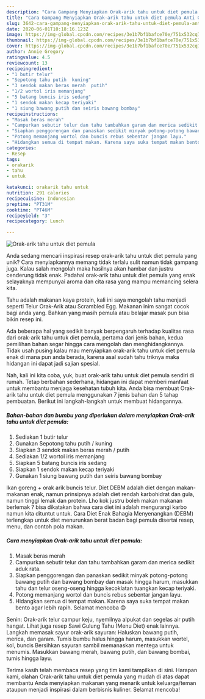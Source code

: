 ```yaml
---
description: "Cara Gampang Menyiapkan Orak-arik tahu untuk diet pemula Anti Gagal"
title: "Cara Gampang Menyiapkan Orak-arik tahu untuk diet pemula Anti Gagal"
slug: 3642-cara-gampang-menyiapkan-orak-arik-tahu-untuk-diet-pemula-anti-gagal
date: 2020-06-01T10:18:16.123Z
image: https://img-global.cpcdn.com/recipes/3e1b7bf1bafce70e/751x532cq70/orak-arik-tahu-untuk-diet-pemula-foto-resep-utama.jpg
thumbnail: https://img-global.cpcdn.com/recipes/3e1b7bf1bafce70e/751x532cq70/orak-arik-tahu-untuk-diet-pemula-foto-resep-utama.jpg
cover: https://img-global.cpcdn.com/recipes/3e1b7bf1bafce70e/751x532cq70/orak-arik-tahu-untuk-diet-pemula-foto-resep-utama.jpg
author: Annie Gregory
ratingvalue: 4.5
reviewcount: 13
recipeingredient:
- "1 butir telur"
- "Sepotong tahu putih  kuning"
- "3 sendok makan beras merah  putih"
- "1/2 wortol iris memanjang"
- "5 batang buncis iris sedang"
- "1 sendok makan kecap teriyaki"
- "1 siung bawang putih dan seiris bawang bombay"
recipeinstructions:
- "Masak beras merah"
- "Campurkan sebutir telur dan tahu tambahkan garam dan merica sedikit aduk rata."
- "Siapkan penggorengan dan panaskan sedikit minyak potong-potong bawang putih dan bawang bombay dan masak hingga harum, masukkan tahu dan telur oseng-oseng hingga kecoklatan tuangkan kecap teriyaki."
- "Potong memanjang wortol dan buncis rebus sebentar jangan layu."
- "Hidangkan semua di tempat makan. Karena saya suka tempat makan bento agar lebih rapih. Selamat mencoba 😊"
categories:
- Resep
tags:
- orakarik
- tahu
- untuk

katakunci: orakarik tahu untuk 
nutrition: 291 calories
recipecuisine: Indonesian
preptime: "PT31M"
cooktime: "PT46M"
recipeyield: "3"
recipecategory: Lunch

---
```



![Orak-arik tahu untuk diet pemula](https://img-global.cpcdn.com/recipes/3e1b7bf1bafce70e/751x532cq70/orak-arik-tahu-untuk-diet-pemula-foto-resep-utama.jpg)

Anda sedang mencari inspirasi resep orak-arik tahu untuk diet pemula yang unik? Cara menyiapkannya memang tidak terlalu sulit namun tidak gampang juga. Kalau salah mengolah maka hasilnya akan hambar dan justru cenderung tidak enak. Padahal orak-arik tahu untuk diet pemula yang enak selayaknya mempunyai aroma dan cita rasa yang mampu memancing selera kita.

Tahu adalah makanan kaya protein, kali ini saya mengolah tahu menjadi seperti Telur Orak-Arik atau Scrambled Egg. Makanan inim sangat cocok bagi anda yang. Bahkan yang masih pemula atau belajar masak pun bisa bikin resep ini.

Ada beberapa hal yang sedikit banyak berpengaruh terhadap kualitas rasa dari orak-arik tahu untuk diet pemula, pertama dari jenis bahan, kedua pemilihan bahan segar hingga cara mengolah dan menghidangkannya. Tidak usah pusing kalau mau menyiapkan orak-arik tahu untuk diet pemula enak di mana pun anda berada, karena asal sudah tahu triknya maka hidangan ini dapat jadi sajian spesial.


Nah, kali ini kita coba, yuk, buat orak-arik tahu untuk diet pemula sendiri di rumah. Tetap berbahan sederhana, hidangan ini dapat memberi manfaat untuk membantu menjaga kesehatan tubuh kita. Anda bisa membuat Orak-arik tahu untuk diet pemula menggunakan 7 jenis bahan dan 5 tahap pembuatan. Berikut ini langkah-langkah untuk membuat hidangannya.

<!--inarticleads1-->

##### Bahan-bahan dan bumbu yang diperlukan dalam menyiapkan Orak-arik tahu untuk diet pemula:

1. Sediakan 1 butir telur
1. Gunakan Sepotong tahu putih / kuning
1. Siapkan 3 sendok makan beras merah / putih
1. Sediakan 1/2 wortol iris memanjang
1. Siapkan 5 batang buncis iris sedang
1. Siapkan 1 sendok makan kecap teriyaki
1. Gunakan 1 siung bawang putih dan seiris bawang bombay


Ikan goreng + orak arik buncis telur. Diet DEBM adalah diet dengan makan-makanan enak, namun prinsipnya adalah diet rendah karbohidrat dan gula, namun tinggi lemak dan protein. Lho kok justru boleh makan makanan berlemak ? bisa dikatakan bahwa cara diet ini adalah mengurangi karbo namun kita dituntut untuk. Cara Diet Enak Bahagia Menyenangkan (DEBM) terlengkap untuk diet menurunkan berat badan bagi pemula disertai resep, menu, dan contoh pola makan. 

<!--inarticleads2-->

##### Cara menyiapkan Orak-arik tahu untuk diet pemula:

1. Masak beras merah
1. Campurkan sebutir telur dan tahu tambahkan garam dan merica sedikit aduk rata.
1. Siapkan penggorengan dan panaskan sedikit minyak potong-potong bawang putih dan bawang bombay dan masak hingga harum, masukkan tahu dan telur oseng-oseng hingga kecoklatan tuangkan kecap teriyaki.
1. Potong memanjang wortol dan buncis rebus sebentar jangan layu.
1. Hidangkan semua di tempat makan. Karena saya suka tempat makan bento agar lebih rapih. Selamat mencoba 😊


Senin: Orak-arik telur campur keju, nyemilnya alpukat dan segelas air putih hangat. Lihat juga resep Sawi Gulung Tahu (Menu Diet) enak lainnya. Langkah memasak sayur orak-arik sayuran: Haluskan bawang putih, merica, dan garam. Tumis bumbu halus hingga harum, masukkan wortel, kol, buncis Bersihkan sayuran sambil memanaskan mentega untuk menumis. Masukkan bawang merah, bawang putih, dan bawang bombai, tumis hingga layu. 

Terima kasih telah membaca resep yang tim kami tampilkan di sini. Harapan kami, olahan Orak-arik tahu untuk diet pemula yang mudah di atas dapat membantu Anda menyiapkan makanan yang menarik untuk keluarga/teman ataupun menjadi inspirasi dalam berbisnis kuliner. Selamat mencoba!
